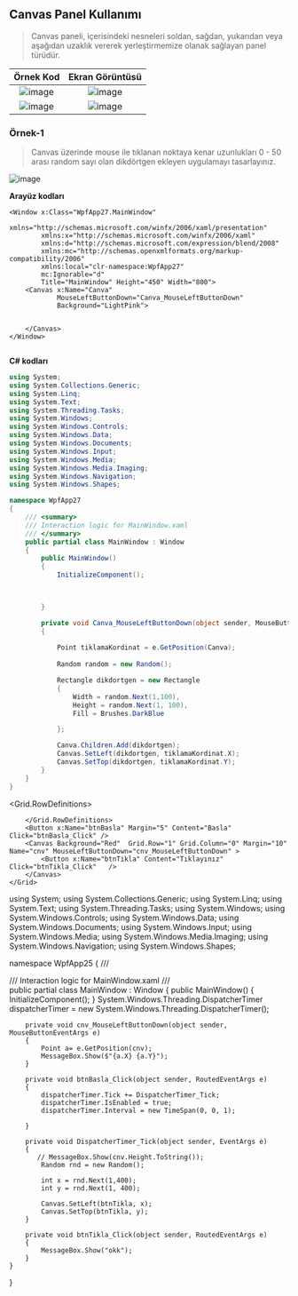 ## Canvas Panel Kullanımı ##
> Canvas paneli, içerisindeki nesneleri soldan, sağdan, yukarıdan veya aşağıdan  uzaklık vererek   yerleştirmemize olanak sağlayan panel türüdür.


| Örnek Kod |Ekran Görüntüsü|
|:--------:|:----------------------------:|
|![image](https://user-images.githubusercontent.com/28144917/154909555-3823910f-dd5a-4677-8fba-84a635076d45.png)|![image](https://user-images.githubusercontent.com/28144917/154909493-1d8e9eac-3538-49fc-860d-e4297c526cfc.png)|
|![image](https://user-images.githubusercontent.com/28144917/154909925-ac2c6206-b7db-4c53-a2c1-db17221f7317.png)|![image](https://user-images.githubusercontent.com/28144917/154909887-80035876-d25b-42fc-92a1-b1862e2b9974.png)|


### Örnek-1 ###

> Canvas üzerinde  mouse ile tıklanan noktaya kenar uzunlukları 0 - 50 arası random sayı olan  dikdörtgen ekleyen uygulamayı tasarlayınız.

![image](https://user-images.githubusercontent.com/28144917/155094325-02a9bf25-3285-402b-a55e-319b9534b4f3.png)


**Arayüz kodları**

```xaml
<Window x:Class="WpfApp27.MainWindow"
        xmlns="http://schemas.microsoft.com/winfx/2006/xaml/presentation"
        xmlns:x="http://schemas.microsoft.com/winfx/2006/xaml"
        xmlns:d="http://schemas.microsoft.com/expression/blend/2008"
        xmlns:mc="http://schemas.openxmlformats.org/markup-compatibility/2006"
        xmlns:local="clr-namespace:WpfApp27"
        mc:Ignorable="d"
        Title="MainWindow" Height="450" Width="800">
    <Canvas x:Name="Canva" 
            MouseLeftButtonDown="Canva_MouseLeftButtonDown" 
            Background="LightPink">
        
        
    </Canvas>
</Window>


```
 
**C# kodları**

```csharp
using System;
using System.Collections.Generic;
using System.Linq;
using System.Text;
using System.Threading.Tasks;
using System.Windows;
using System.Windows.Controls;
using System.Windows.Data;
using System.Windows.Documents;
using System.Windows.Input;
using System.Windows.Media;
using System.Windows.Media.Imaging;
using System.Windows.Navigation;
using System.Windows.Shapes;

namespace WpfApp27
{
    /// <summary>
    /// Interaction logic for MainWindow.xaml
    /// </summary>
    public partial class MainWindow : Window
    {
        public MainWindow()
        {
            InitializeComponent();

           

        }

        private void Canva_MouseLeftButtonDown(object sender, MouseButtonEventArgs e)
        {
            
            Point tiklamaKordinat = e.GetPosition(Canva);
           
            Random random = new Random();

            Rectangle dikdortgen = new Rectangle
            {
                Width = random.Next(1,100),
                Height = random.Next(1, 100),
                Fill = Brushes.DarkBlue

            };

            Canva.Children.Add(dikdortgen);
            Canvas.SetLeft(dikdortgen, tiklamaKordinat.X);
            Canvas.SetTop(dikdortgen, tiklamaKordinat.Y);
        }
    }
}

```

<Window x:Class="WpfApp25.MainWindow"
        xmlns="http://schemas.microsoft.com/winfx/2006/xaml/presentation"
        xmlns:x="http://schemas.microsoft.com/winfx/2006/xaml"
        xmlns:d="http://schemas.microsoft.com/expression/blend/2008"
        xmlns:mc="http://schemas.openxmlformats.org/markup-compatibility/2006"
        xmlns:local="clr-namespace:WpfApp25"
        mc:Ignorable="d"
        Title="MainWindow" Height="400" Width="400">
    <Grid>
        <Grid.RowDefinitions>
            <RowDefinition Height="40"/>
            <RowDefinition Height="40*"/>

        </Grid.RowDefinitions>
        <Button x:Name="btnBasla" Margin="5" Content="Basla" Click="btnBasla_Click" />
        <Canvas Background="Red"  Grid.Row="1" Grid.Column="0" Margin="10" Name="cnv" MouseLeftButtonDown="cnv_MouseLeftButtonDown" >
            <Button x:Name="btnTikla" Content="Tıklayınız" Click="btnTikla_Click"   />
        </Canvas>
    </Grid>
    
</Window>


using System;
using System.Collections.Generic;
using System.Linq;
using System.Text;
using System.Threading.Tasks;
using System.Windows;
using System.Windows.Controls;
using System.Windows.Data;
using System.Windows.Documents;
using System.Windows.Input;
using System.Windows.Media;
using System.Windows.Media.Imaging;
using System.Windows.Navigation;
using System.Windows.Shapes;

namespace WpfApp25
{
    /// <summary>
    /// Interaction logic for MainWindow.xaml
    /// </summary>
    public partial class MainWindow : Window
    {
        public MainWindow()
        {
            InitializeComponent();
        }
        System.Windows.Threading.DispatcherTimer dispatcherTimer = new System.Windows.Threading.DispatcherTimer();

        private void cnv_MouseLeftButtonDown(object sender, MouseButtonEventArgs e)
        {
            Point a= e.GetPosition(cnv);
            MessageBox.Show($"{a.X} {a.Y}");
        }

        private void btnBasla_Click(object sender, RoutedEventArgs e)
        {
            dispatcherTimer.Tick += DispatcherTimer_Tick;
            dispatcherTimer.IsEnabled = true;
            dispatcherTimer.Interval = new TimeSpan(0, 0, 1);

        }

        private void DispatcherTimer_Tick(object sender, EventArgs e)
        {
           // MessageBox.Show(cnv.Height.ToString());
            Random rnd = new Random();

            int x = rnd.Next(1,400);
            int y = rnd.Next(1, 400);

            Canvas.SetLeft(btnTikla, x);
            Canvas.SetTop(btnTikla, y);
        }

        private void btnTikla_Click(object sender, RoutedEventArgs e)
        {
            MessageBox.Show("okk");
        }
    }
}

